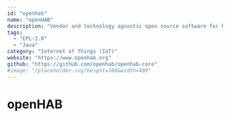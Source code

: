 ```yaml
---
id: "openhab"
name: "openHAB"
description: "Vendor and technology agnostic open source software for home automation."
tags:
  - "EPL-2.0"
  - "Java"
category: "Internet of Things (IoT)"
website: "https://www.openhab.org"
github: "https://github.com/openhab/openhab-core"
#image: "/placeholder.svg?height=300&width=400"
---
```


# openHAB
